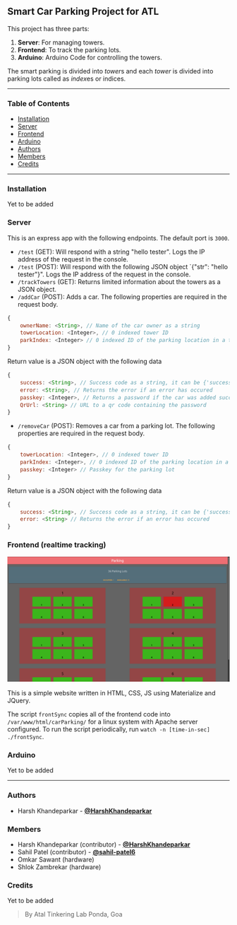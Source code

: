 ## Smart Car Parking Project for ATL
This project has three parts:
1. **Server**: For managing towers.
2. **Frontend**: To track the parking lots.
3. **Arduino**: Arduino Code for controlling the towers.

The smart parking is divided into *tower*s and each *tower* is divided into parking lots called as *index*es or indices.
****
### Table of Contents
- [Installation](#installation)
- [Server](#server)
- [Frontend](#frontend-realtime-tracking)
- [Arduino](#arduino)
- [Authors](#authors)
- [Members](#members)
- [Credits](#credits)
****
### Installation
Yet to be added

### Server
This is an express app with the following endpoints. The default port is `3000`.

* `/test` (GET): Will respond with a string "hello tester". Logs the IP address of the request in the console.
* `/test` (POST): Will respond with the following JSON object `{"str": "hello tester"}". Logs the IP address of the request in the console.
* `/trackTowers` (GET): Returns limited information about the towers as a JSON object.
* `/addCar` (POST): Adds a car.
The following properties are required in the request body.
```js
{
	ownerName: <String>, // Name of the car owner as a string
	towerLocation: <Integer>, // 0 indexed tower ID
	parkIndex: <Integer> // 0 indexed ID of the parking location in a tower
}
```
Return value is a JSON object with the following data
```js
{
	success: <String>, // Success code as a string, it can be {'success', 'failed'}
	error: <String>, // Returns the error if an error has occured
	passkey: <Integer>, // Returns a password if the car was added successfully
	QrUrl: <String> // URL to a qr code containing the password
}
```
* `/removeCar` (POST): Removes a car from a parking lot.
The following properties are required in the request body.
```js
{
	towerLocation: <Integer>, // 0 indexed tower ID
	parkIndex: <Integer>, // 0 indexed ID of the parking location in a tower
	passkey: <Integer> // Passkey for the parking lot
}
```
Return value is a JSON object with the following data
```js
{
	success: <String>, // Success code as a string, it can be {'success', 'failed'}
	error: <String> // Returns the error if an error has occured
}
```

### Frontend (realtime tracking)

![frontend](images/frontend.png)

This is a simple website written in HTML, CSS, JS using Materialize and JQuery.

The script `frontSync` copies all of the frontend code into `/var/www/html/carParking/` for a linux system with Apache server configured.
To run the script periodically, run `watch -n [time-in-sec] ./frontSync`.

### Arduino
Yet to be added

****
### Authors
- Harsh Khandeparkar - [**@HarshKhandeparkar**](https://github.com/HarshKhandeparkar)

### Members
- Harsh Khandeparkar (contributor) - [**@HarshKhandeparkar**](https://github.com/HarshKhandeparkar)
- Sahil Patel (contributor) - [**@sahil-patel6**](https://github.com/sahil-patel6)
- Omkar Sawant (hardware)
- Shlok Zambrekar (hardware)

### Credits
Yet to be added


> By Atal Tinkering Lab Ponda, Goa
